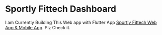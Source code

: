 # Sportly Fittech Dashboard

I am Currently Building This Web app with Flutter App [Sportly Fittech Web App & Mobile App](https://ui8.net/dhuhacreative/products/sportly---fittech-app-ui-kit). Plz Check it.
